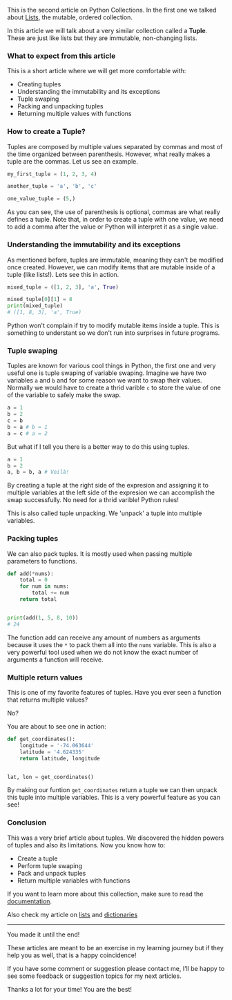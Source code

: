 This is the second article on Python Collections. In the first one we talked about [Lists](/blog/python-collections-lists/), the mutable, ordered collection. 

In this article we will talk about a very similar collection called a **Tuple**. These are just like lists but they are immutable, non-changing lists. 

### What to expect from this article

This is a short article where we will get more comfortable with:

* Creating tuples
* Understanding the immutability and its exceptions
* Tuple swaping 
* Packing and unpacking tuples
* Returning multiple values with functions


### How to create a Tuple?

Tuples are composed by multiple values separated by commas and most of the time organized between parenthesis. However, what really makes a tuple are the commas. Let us see an example.

```python
my_first_tuple = (1, 2, 3, 4)

another_tuple = 'a', 'b', 'c'

one_value_tuple = (5,)
```

As you can see, the use of parenthesis is optional, commas are what really defines a tuple. Note that, in order to create a tuple with one value, we need to add a comma after the value or Python will interpret it as a single value.


### Understanding the immutability and its exceptions

As mentioned before, tuples are immutable, meaning they can't be modified once created. However, we can modify items that are mutable inside of a tuple (like lists!). Lets see this in action.

```python
mixed_tuple = ([1, 2, 3], 'a', True)

mixed_tuple[0][1] = 8
print(mixed_tuple)
# ([1, 8, 3], 'a', True)
```

Python won't complain if try to modify mutable items inside a tuple.
This is something to understant so we don't run into surprises in future programs.

### Tuple swaping

Tuples are known for various cool things in Python, the first one and very useful one is tuple swaping of variable swaping. Imagine we have two variables `a` and `b` and for some reason we want to swap their values. Normally we would have to create a thrid varible `c`  to store the value of one of the variable to safely make the swap.

```python 
a = 1
b = 2
c = b
b = a # b = 1
a = c # a = 2
```

But what if I tell you there is a better way to do this using tuples.

```python 
a = 1
b = 2
a, b = b, a # Voilà!
```

By creating a tuple at the right side of the expresion and assigning it to multiple variables at the left side of the expresion we can accomplish the swap successfully. No need for a thrid varible! Python rules! 

This is also called tuple unpacking. We 'unpack' a tuple into multiple variables.

### Packing tuples

We can also pack tuples. It is mostly used when passing multiple parameters to functions. 

```python
def add(*nums):
    total = 0
    for num in nums:
        total += num
    return total


print(add(1, 5, 8, 10))
# 24
```

The function add can receive any amount of numbers as arguments because it uses the `*` to pack them all into the `nums` variable. This is also a very powerful tool used when we do not know the exact number of arguments a function will receive.

### Multiple return values

This is one of my favorite features of tuples. Have you ever seen a function that returns multiple values? 

No?

You are about to see one in action:

```python
def get_coordinates():
    longitude = '-74.063644'
    latitude = '4.624335'
    return latitude, longitude


lat, lon = get_coordinates()
```

By making our funtion `get_coordinates` return a tuple we can then unpack this tuple into multiple variables. This is a very powerful feature as you can see! 

### Conclusion

This was a very brief article about tuples. We discovered the hidden powers of tuples and also its limitations. Now you know how to:

* Create a tuple
* Perform tuple swaping
* Pack and unpack tuples
* Return multiple variables with functions

If you want to learn more about this collection, make sure to read the [documentation](https://docs.python.org/3/tutorial/datastructures.html#tuples-and-sequences).

Also check my article on [lists](/blog/python-collections-lists/) and [dictionaries](/blog/python-collections-dicts/)


---

You made it until the end!

These articles are meant to be an exercise in my learning journey but if they help you as well, that is a happy coincidence!

If you have some comment or suggestion please contact me, I’ll be happy to see some feedback or suggestion topics for my next articles.

Thanks a lot for your time! You are the best!